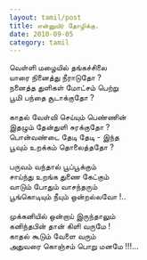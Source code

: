 ```yaml
---
layout: tamil/post
title: என்னுயிர் தோழிக்கு.
date: 2010-09-05
category: tamil
---
```


வெள்ளி மழையில் தங்கச்சிலை<br />
யாரை நினைத்து நீராடுதோ ?<br />
நனைத்த துளிகள் மோட்சம் பெற்று <br />
பூமி பந்தை சூடாக்குதோ ?<br />
<br />
காதல் வேள்வி செய்யும் பெண்ணின்<br />
இதழும் தேன்துளி சுரக்குதோ ?<br />
பொன்வண்டை தேடி தேடி - இந்த<br />
பூவும் உறக்கம் தொலைத்ததோ ?<br />
<br />
பருவம் வந்தால் பூப்பூக்கும்<br />
சாய்ந்து உறங்க துணை கேட்கும்<br />
வாடும் போதும் வாசந்தரும்<br />
பூங்கொடியும் நீயும் ஒன்றல்லவோ !..<br />
<br />
முக்கனியில் ஒன்றாய் இருந்தாலும்<br />
கனிந்தபின் தான் கிளி வருமே !<br />
காதல் கூடும் வேளை வரும்<br />
அதுவரை கொஞ்சம் பொறு மனமே !!!...<br />
<br />
